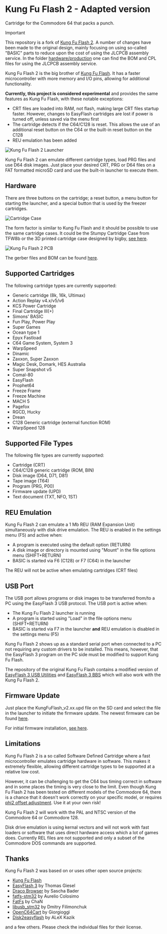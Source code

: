 # Kung Fu Flash 2 - Adapted version

Cartridge for the Commodore 64 that packs a punch.

> [!IMPORTANT]  
> This repository is a fork of [Kung Fu Flash 2](https://github.com/KimJorgensen/KungFuFlash2).
> A number of changes have been made to the original design, mainly focusing
> on using so-called "BASIC" parts to reduce upon the cost of using the JLCPCB
> assembly service.
> In the folder [hardware/production](hardware/production) one can find the
> BOM and CPL files for using the JLCPCB assembly service.

Kung Fu Flash 2 is the big brother of [Kung Fu Flash](https://github.com/KimJorgensen/KungFuFlash). It has a faster microcontroller with more memory and I/O pins, allowing for additional functionality.

**Currently, this project is considered experimental** and provides the same features as Kung Fu Flash, with these notable exceptions:

* CRT files are loaded into RAM, not flash, making large CRT files startup faster. However, changes to EasyFlash cartridges are lost if power is turned off, unless saved via the menu first
* The cartridge detects if the C64/C128 is reset. This allows the use of an additional reset button on the C64 or the built-in reset button on the C128
* REU emulation has been added

![Kung Fu Flash 2 Launcher](pics/launcher.jpg)

Kung Fu Flash 2 can emulate different cartridge types, load PRG files and use D64 disk images.
Just place your desired CRT, PRG or D64 files on a FAT formatted microSD card and use the built-in launcher to execute them.

## Hardware

There are three buttons on the cartridge; a reset button, a menu button for starting the launcher, and a special button that is used by the freezer cartridges.

![Cartridge Case](pics/cartridge_case.jpg)

The form factor is similar to Kung Fu Flash and it should be possible to use the same cartridge cases.
It could be the Stumpy Cartridge Case from TFW8b or the 3D printed cartridge case designed by bigby, [see here](https://www.thingiverse.com/thing:4153414).

![Kung Fu Flash 2 PCB](pics/pcb_prototype.jpg)

The gerber files and BOM can be found [here](https://github.com/KimJorgensen/KungFuFlash2/releases/tag/v2.00).

## Supported Cartridges

The following cartridge types are currently supported:

* Generic cartridge (8k, 16k, Ultimax)
* Action Replay v4.x/v5/v6
* KCS Power Cartridge
* Final Cartridge III(+)
* Simons' BASIC
* Fun Play, Power Play
* Super Games
* Ocean type 1
* Epyx Fastload
* C64 Game System, System 3
* WarpSpeed
* Dinamic
* Zaxxon, Super Zaxxon
* Magic Desk, Domark, HES Australia
* Super Snapshot v5
* Comal-80
* EasyFlash
* Prophet64
* Freeze Frame
* Freeze Machine
* MACH 5
* Pagefox
* RGCD, Hucky
* Drean
* C128 Generic cartridge (external function ROM)
* WarpSpeed 128

## Supported File Types

The following file types are currently supported:

* Cartridge (CRT)
* C64/C128 generic cartridge (ROM, BIN)
* Disk image (D64, D71, D81)
* Tape image (T64)
* Program (PRG, P00)
* Firmware update (UPD)
* Text document (TXT, NFO, 1ST)

## REU Emulation

Kung Fu Flash 2 can emulate a 1 Mb REU (RAM Expansion Unit) simultaneously with disk drive emulation.
The REU is enabled in the settings menu (F5) and active when:

* A program is executed using the default option (RETURN)
* A disk image or directory is mounted using "Mount" in the file options menu (SHIFT+RETURN)
* BASIC is started via F6 (C128) or F7 (C64) in the launcher

The REU will not be active when emulating cartridges (CRT files)

## USB Port

The USB port allows programs or disk images to be transferred from/to a PC using the EasyFlash 3 USB protocol.
The USB port is active when:

* The Kung Fu Flash 2 launcher is running
* A program is started using "Load" in the file options menu (SHIFT+RETURN)
* BASIC is started via F7 in the launcher **and** REU emulation is disabled in the settings menu (F5)

Kung Fu Flash 2 shows up as a standard serial port when connected to a PC not requiring any custom drivers to be installed.
This means, however, that the EasyFlash 3 program on the PC side must be modified to support Kung Fu Flash.

The repository of the original Kung Fu Flash contains a modified version of [EasyFlash 3 USB Utilities](https://github.com/KimJorgensen/KungFuFlash/tree/master/3rd_party/ef3utils)
and [EasyFlash 3 BBS](https://github.com/KimJorgensen/KungFuFlash/tree/master/3rd_party/ef3bbs) which will also work with the Kung Fu Flash 2.

## Firmware Update

Just place the KungFuFlash_v2.xx.upd file on the SD card and select the file in the launcher to initiate the firmware update.
The newest firmware can be found [here](https://github.com/KimJorgensen/KungFuFlash2/releases/).

For initial firmware installation, [see here](firmware/README.md).

## Limitations

Kung Fu Flash 2 is a so called Software Defined Cartridge where a fast microcontroller emulates cartridge hardware in software.
This makes it extremely flexible, allowing different cartridge types to be supported at a relative low cost.

However, it can be challenging to get the C64 bus timing correct in software and in some places the timing is very close to the limit.
Even though Kung Fu Flash 2 has been tested on different models of the Commodore 64, there is a chance that it doesn't work correctly on your specific model, or requires [phi2 offset adjustment](firmware/README.md#diagnostic).
Use it at your own risk!

Kung Fu Flash 2 will work with the PAL and NTSC version of the Commodore 64 or Commodore 128.

Disk drive emulation is using kernal vectors and will not work with fast loaders or software that uses direct hardware access which a lot of games does.
Currently REL files are not supported and only a subset of the Commodore DOS commands are supported.

## Thanks

Kung Fu Flash 2 was based on or uses other open source projects:

* [Kung Fu Flash](https://github.com/KimJorgensen/KungFuFlash)
* [EasyFlash 3](https://bitbucket.org/skoe/easyflash) by Thomas Giesel
* [Draco Browser](https://csdb.dk/release/?id=89910) by Sascha Bader
* [fatfs-stm32](https://github.com/colosimo/fatfs-stm32) by Aurelio Colosimo
* [FatFs](http://elm-chan.org/fsw/ff/00index_e.html) by ChaN
* [libusb_stm32](https://github.com/dmitrystu/libusb_stm32) by Dmitry Filimonchuk
* [OpenC64Cart](https://github.com/SukkoPera/OpenC64Cart) by Giorgioggì
* [Disk2easyflash](https://csdb.dk/release/?id=150323) by ALeX Kazik

and a few others. Please check the individual files for their license.
